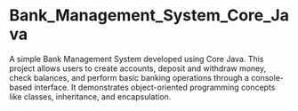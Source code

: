 # Bank_Management_System_Core_Java

A simple Bank Management System developed using Core Java. This project allows users to create accounts, deposit and withdraw money, check balances, and perform basic banking operations through a console-based interface. It demonstrates object-oriented programming concepts like classes, inheritance, and encapsulation.
